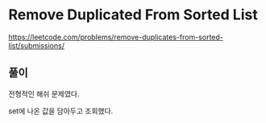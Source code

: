 # Remove Duplicated From Sorted List

https://leetcode.com/problems/remove-duplicates-from-sorted-list/submissions/

## 풀이

전형적인 해쉬 문제였다.

set에 나온 값을 담아두고 조회했다.